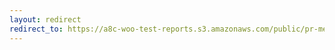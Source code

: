 ```yaml
---
layout: redirect
redirect_to: https://a8c-woo-test-reports.s3.amazonaws.com/public/pr-merge/45801/e2e/index.html
---
```

